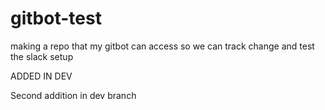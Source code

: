 # gitbot-test
making a repo that my gitbot can access so we can track change and test the slack setup


ADDED IN DEV

Second addition in dev branch

